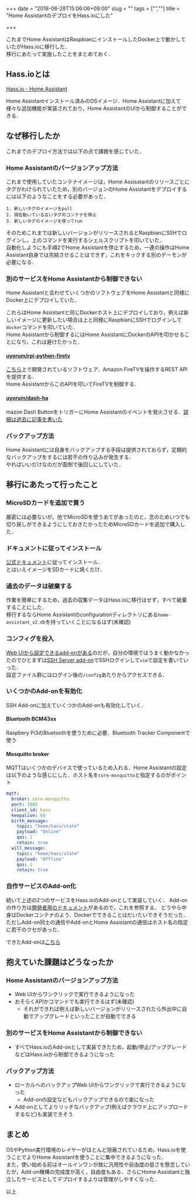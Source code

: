 +++
date = "2018-06-28T15:06:06+09:00"
slug = ""
tags = ["",""]
title = "Home AssistantのデプロイをHass.ioにした"

+++

これまでHome AssistantはRaspbianにインストールしたDocker上で動かしていたがHass.ioに移行した．  
移行にあたって実施したことをまとめておく．

<!--more-->

## Hass.ioとは
[Hass.io - Home Assistant](https://www.home-assistant.io/hassio/)

Home Assistantインストール済みのOSイメージ．Home Assistantに加えて様々な追加機能が実装されており，Home AssistantのUIから制御することができる．

## なぜ移行したか
これまでのデプロイ方法では以下の点で課題を感じていた．

### Home Assistantのバージョンアップ方法  
これまで使用していたコンテナイメージは，Home Assisstantのリリースごとにタグがわけられていたため，別のバージョンのHome Assistantをデプロイするには以下のようなことをする必要があった．

```
1. 新しいタグのイメージをpull
2. 現在動いている古いタグのコンテナを停止
3. 新しいタグのイメージを使ってrun
```

そのためこれまでは新しいバージョンがリリースされるとRaspbianにSSHでログインし，上のコマンドを実行するシェルスクリプトを叩いていた．  
自動化しようにも手順2でHome Assistantを停止するため，一連の操作はHome Assistant自身では完結させることはできず，これをキックする別のデーモンが必要になる．

### 別のサービスをHome Assistantから制御できない
Home Assistantと合わせていくつかのソフトウェアをHome Assistantと同様にDocker上にデプロイしていた．

これらはHome Assistantと同じDockerホスト上にデプロイしており，例えば新しいイメージに更新したい場合は上と同様にRaspbianにSSHでログインして`docker`コマンドを叩いていた．  
Home Assistantから制御するにはHome AssistantにDockerのAPIを叩かせることになり，これは避けたかった．

####  [uyorum/rpi-python-firetv](https://github.com/uyorum/rpi-python-firetv)
[こちら](https://github.com/happyleavesaoc/python-firetv)上で開発されているソフトウェア．Amazon FireTVを操作するREST APIを提供する．  
Home AssistantからこのAPIを叩いてFireTVを制御する．

#### [uyorum/dash-ha](https://github.com/uyorum/dash-ha)
mazon Dash ButtonをトリガーにHome Assistantのイベントを発火させる．[詳細は過去に記事を書いた](/blog/home-assistant-with-dash-button/)

### バックアップ方法
Home Assistantには自身をバックアップする手段は提供されておらず，定期的なバックアップをするには若干の作り込みが発生する．  
やればいいだけなのだが面倒で後回しにしていた．

## 移行にあたって行ったこと
### MicroSDカードを追加で買う
厳密には必要ないが，他でMicroSDを使うあてがあったのと，念のためいつでも切り戻しができるようにしておきたかったためMicroSDカードを追加で購入した．

### ドキュメントに従ってインストール
[公式ドキュメント](https://www.home-assistant.io/hassio/installation/)に従ってインストール．  
とはいえイメージをSDカードに焼くだけ．

### 過去のデータは破棄する
作業を簡単にするため，過去の収集データはHass.ioに移行はせず，すべて破棄することにした．  
移行するならHome Assistantのconfigurationディレクトリにある`home-assistant_v2.db`を持っていくことになるはず(未確認)

### コンフィグを投入
[Web UIから設定できるadd-onがある](https://www.home-assistant.io/addons/configurator/)のだが，自分の環境ではうまく動かなかったのでひとまずは[SSH Server add-on](https://www.home-assistant.io/addons/ssh/)でSSHログインして`vim`で設定を書いていった．  
設定ファイル群にはログイン後の`/config`あたりからアクセスできる．

### いくつかのAdd-onを有効化
SSH Add-onに加えていくつかのAdd-onも有効化していく．

#### Bluetooth BCM43xx
Raspbery Pi3のBluetoothを使うために必要．Bluetooth Tracker Componentで使う

#### Mosquitto broker
MQTTはいくつかのデバイスで使っているため入れる．Home Assistantの設定は以下のような感じにした．ホスト名を`core-mosquitto`と指定するのがポイント

``` yaml
mqtt:
  broker: core-mosquitto
  port: 1883
  client_id: hass
  keepalive: 60
  birth_message:
    topic: "home/hass/state"
    payload: "Online"
    qos: 1
    retain: true
  will_message:
    topic: "home/hass/state"
    payload: "Offline"
    qos: 1
    retain: true
```

### 自作サービスのAdd-on化
続いて上述の2つのサービスをHass.ioのAdd-onとして実装していく．
Add-onの作り方は[開発者用のドキュメント](https://developers.home-assistant.io/docs/en/hassio_addon_index.html)があるので，これを参照する．
どうやら中身はDockerコンテナのよう．Dockerでできることはだいたいできそうだった．ただしAdd-on同士の通信やAdd-onとHome Assistantの通信はホスト名の指定に若干のクセがあった．

できたAdd-onは[こちら](https://github.com/uyorum/hassio-addons)

## 抱えていた課題はどうなったか
### Home Assistantのバージョンアップ方法
* Web UIからワンクリックで実行できるようになった
* おそらくAPIかコマンドでも実行できるはず(未確認)
    * それができれば例えば新しいバージョンがリリースされたら外出中に自動でアップグレードといったことが自動でできる

### 別のサービスをHome Assistantから制御できない
* すべてHass.ioのAdd-onとして実装できたため，起動/停止/アップグレードなどはHass.ioから制御できるようになった

### バックアップ方法
* ローカルへのバックアップWeb UIからワンクリックで実行できるようになった
    * Add-onの設定などもバックアップできるので楽になった
* Add-onとしてよりリッチなバックアップ(例えばクラウド上にアップロードするなど)も実装できそう

## まとめ
OSやPython実行環境のレイヤーがほとんど隠蔽されているため，Hass.ioを使うことでよりHome Assistantを使うことに集中できるようになった．  
また，使い始める前はオールインワンが故に汎用性や自由度の低さを懸念していたが，Add-on機構の完成度が高く，自由度もある．さらにHome Assistantと独立したサービスとしてデプロイするよりは管理がしやすくなった．

以上
